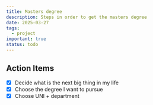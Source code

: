 ```yaml
---
title: Masters degree
description: Steps in order to get the masters degree
date: 2025-03-27
tags:
  - project
important: true
status: todo
---
```


## Action Items

- [x] Decide what is the next big thing in my life
- [x] Choose the degree I want to pursue
- [x] Choose UNI + department
